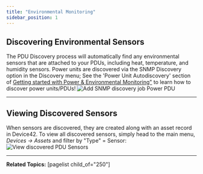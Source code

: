 ```yaml
---
title: "Environmental Monitoring"
sidebar_position: 1
---
```


## Discovering Environmental Sensors

The PDU Discovery process will automatically find any environmental sensors that are attached to your PDUs, including heat, temperature, and humidity sensors. Power units are discovered via the SNMP Discovery option in the Discovery menu; See the 'Power Unit Autodiscovery' section of [Getting started with Power & Environmental Monitoring"](infrastructure-management/power_and_environmental_monitoring/getting-started-with-power-and-environmental-monitoring.md) to learn how to discover power units/PDUs! ![Add SNMP discovery job Power PDU](/assets/images/add_SNMP_discovery_MENU-hl.png)

* * *

## Viewing Discovered Sensors

When sensors are discovered, they are created along with an asset record in Device42. To view all discovered sensors, simply head to the main menu, _Devices -> Assets_ and filter by "Type" = Sensor: ![View discovered PDU Sensors ](/assets/images/view_all_sensors.png)

* * *

**Related Topics:** \[pagelist child\_of="250"\]
